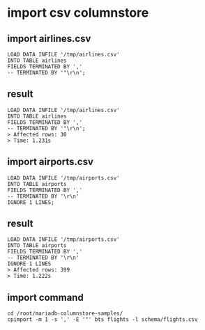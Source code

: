 # import csv columnstore

## import airlines.csv

```
LOAD DATA INFILE '/tmp/airlines.csv'
INTO TABLE airlines
FIELDS TERMINATED BY ','
-- TERMINATED BY '"\r\n';
```

## result 

```
LOAD DATA INFILE '/tmp/airlines.csv'
INTO TABLE airlines
FIELDS TERMINATED BY ','
-- TERMINATED BY '"\r\n';
> Affected rows: 30
> Time: 1.231s
```


## import airports.csv

```
LOAD DATA INFILE '/tmp/airports.csv'
INTO TABLE airports
FIELDS TERMINATED BY ','
-- TERMINATED BY '\r\n'
IGNORE 1 LINES;
```

## result 

```
LOAD DATA INFILE '/tmp/airports.csv'
INTO TABLE airports
FIELDS TERMINATED BY ','
-- TERMINATED BY '\r\n'
IGNORE 1 LINES
> Affected rows: 399
> Time: 1.222s
```

## import command

```
cd /root/mariadb-columnstore-samples/
cpimport -m 1 -s ',' -E '"' bts flights -l schema/flights.csv
```
